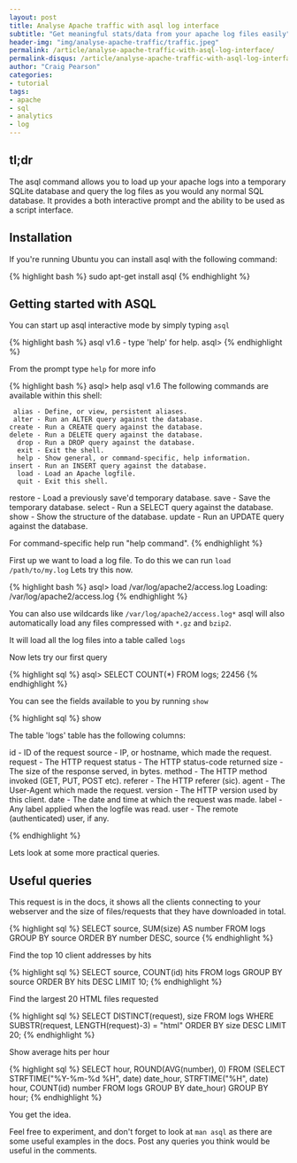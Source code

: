 ```yaml
---
layout: post
title: Analyse Apache traffic with asql log interface
subtitle: "Get meaningful stats/data from your apache log files easily"
header-img: "img/analyse-apache-traffic/traffic.jpeg"
permalink: /article/analyse-apache-traffic-with-asql-log-interface/
permalink-disqus: /article/analyse-apache-traffic-with-asql-log-interface
author: "Craig Pearson"
categories:
- tutorial
tags:
- apache
- sql
- analytics
- log
---
```


## tl;dr

The asql command allows you to load up your apache logs into a temporary SQLite database and query the log files as you would any normal SQL database. It provides a both interactive prompt and the ability to be used as a script interface.


## Installation

If you're running Ubuntu you can install asql with the following command:

{% highlight bash %}
sudo apt-get install asql
{% endhighlight %}



## Getting started with ASQL

You can start up asql interactive mode by simply typing `asql`

{% highlight bash %}
asql v1.6 - type 'help' for help.
asql>
{% endhighlight %}

From the prompt type `help` for more info

{% highlight bash %}
asql> help
asql v1.6
The following commands are available within this shell:

     alias - Define, or view, persistent aliases.
     alter - Run an ALTER query against the database.
    create - Run a CREATE query against the database.
    delete - Run a DELETE query against the database.
      drop - Run a DROP query against the database.
      exit - Exit the shell.
      help - Show general, or command-specific, help information.
    insert - Run an INSERT query against the database.
      load - Load an Apache logfile.
      quit - Exit this shell.
   restore - Load a previously save'd temporary database.
      save - Save the temporary database.
    select - Run a SELECT query against the database.
      show - Show the structure of the database.
    update - Run an UPDATE query against the database.

For command-specific help run "help command".
{% endhighlight %}

First up we want to load a log file. To do this we can run `load /path/to/my.log` Lets try this now.

{% highlight bash %}
asql> load /var/log/apache2/access.log
Loading: /var/log/apache2/access.log
{% endhighlight %}

You can also use wildcards like `/var/log/apache2/access.log*` asql will also automatically load any files compressed with `*.gz` and `bzip2`.

It will load all the log files into a table called `logs`

Now lets try our first query

{% highlight sql %}
asql> SELECT COUNT(*) FROM logs;
22456
{% endhighlight %}


You can see the fields available to you by running `show`

{% highlight sql %}
show

   The table 'logs' table has the following columns:

  id      - ID of the request
  source  - IP, or hostname, which made the request.
  request - The HTTP request
  status  - The HTTP status-code returned
  size    - The size of the response served, in bytes.
  method  - The HTTP method invoked (GET, PUT, POST etc).
  referer - The HTTP referer (sic).
  agent   - The User-Agent which made the request.
  version - The HTTP version used by this client.
  date    - The date and time at which the request was made.
  label   - Any label applied when the logfile was read.
  user    - The remote (authenticated) user, if any.

{% endhighlight %}


Lets look at some more practical queries.


## Useful queries


This request is in the docs, it shows all the clients connecting to your webserver and the size of files/requests that they have downloaded in total.

{% highlight sql %}
SELECT source, SUM(size) AS number FROM logs GROUP BY source ORDER BY number DESC, source
{% endhighlight %}


Find the top 10 client addresses by hits

{% highlight sql %}
SELECT source, COUNT(id) hits FROM logs GROUP BY source ORDER BY hits DESC LIMIT 10;
{% endhighlight %}


Find the largest 20 HTML files requested

{% highlight sql %}
SELECT DISTINCT(request), size FROM logs WHERE SUBSTR(request, LENGTH(request)-3) = "html" ORDER BY size DESC LIMIT 20;
{% endhighlight %}


Show average hits per hour

{% highlight sql %}
SELECT hour, ROUND(AVG(number), 0) FROM (SELECT STRFTIME("%Y-%m-%d %H", date) date_hour, STRFTIME("%H", date) hour, COUNT(id) number FROM logs GROUP BY date_hour) GROUP BY hour;
{% endhighlight %}


You get the idea.

Feel free to experiment, and don't forget to look at `man asql` as there are some useful examples in the docs. Post any queries you think would be useful in the comments.
